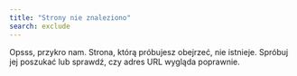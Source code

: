 ```yaml
---
title: "Strony nie znaleziono"
search: exclude
---  
```


Opsss, przykro nam. Strona, którą próbujesz obejrzeć, nie istnieje. Spróbuj jej poszukać lub sprawdź, czy adres URL wygląda poprawnie.
